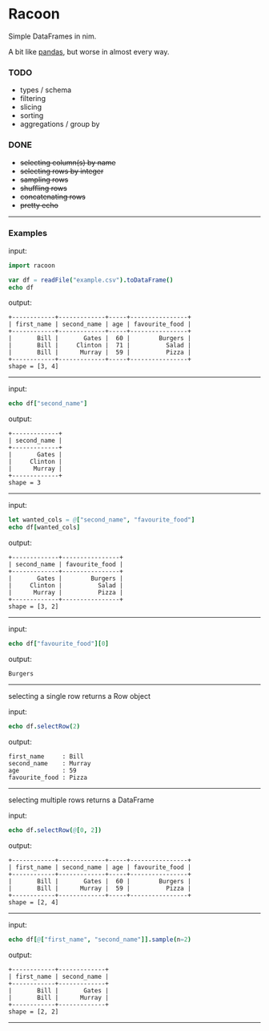 # Racoon

Simple DataFrames in nim.

A bit like [pandas](https://pandas.pydata.org/), but worse in almost every way.


### TODO
- types / schema
- filtering
- slicing
- sorting
- aggregations / group by

### DONE
- ~~selecting column(s) by name~~
- ~~selecting rows by integer~~
- ~~sampling rows~~
- ~~shuffling rows~~
- ~~concatenating rows~~
- ~~pretty echo~~

--------

### Examples

input:
```nim
import racoon

var df = readFile("example.csv").toDataFrame()
echo df
```
output:
```
+------------+-------------+-----+----------------+
| first_name | second_name | age | favourite_food |
+------------+-------------+-----+----------------+
|       Bill |       Gates |  60 |        Burgers |
|       Bill |     Clinton |  71 |          Salad |
|       Bill |      Murray |  59 |          Pizza |
+------------+-------------+-----+----------------+
shape = [3, 4]
```

--------

input:
```nim
echo df["second_name"]
```

output:
```
+-------------+
| second_name |
+-------------+
|       Gates |
|     Clinton |
|      Murray |
+-------------+
shape = 3
```

-----

input:
```nim
let wanted_cols = @["second_name", "favourite_food"]
echo df[wanted_cols]
```

output:
```
+-------------+----------------+
| second_name | favourite_food |
+-------------+----------------+
|       Gates |        Burgers |
|     Clinton |          Salad |
|      Murray |          Pizza |
+-------------+----------------+
shape = [3, 2]
```

-----

input:
```nim
echo df["favourite_food"][0]
```

output:
```
Burgers
```
-----
selecting a single row returns a Row object

input:
```nim
echo df.selectRow(2)
```

output:
```
first_name     : Bill
second_name    : Murray
age            : 59
favourite_food : Pizza
```

-----
selecting multiple rows returns a DataFrame

input:
```nim
echo df.selectRow(@[0, 2])
```

output:
```
+------------+-------------+-----+----------------+
| first_name | second_name | age | favourite_food |
+------------+-------------+-----+----------------+
|       Bill |       Gates |  60 |        Burgers |
|       Bill |      Murray |  59 |          Pizza |
+------------+-------------+-----+----------------+
shape = [2, 4]
```

----

input:
```nim
echo df[@["first_name", "second_name"]].sample(n=2)
```

output:
```
+------------+-------------+
| first_name | second_name |
+------------+-------------+
|       Bill |       Gates |
|       Bill |      Murray |
+------------+-------------+
shape = [2, 2]
```

-----
